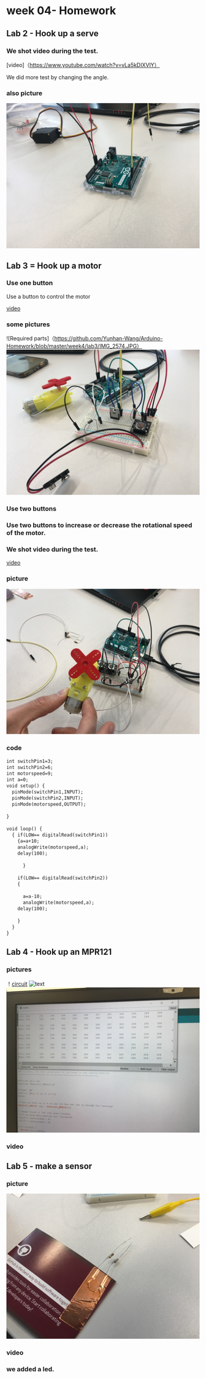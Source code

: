 
# week 04- Homework

## Lab 2 - Hook up a serve

### We shot video during the test.
[video]（https://www.youtube.com/watch?v=vLa5kDIXVlY）

We did more test by changing the angle.

### also picture
![picture](https://github.com/Yunhan-Wang/Arduino-Homework/blob/master/week4/lab2/lab2-pic.JPG)

## Lab 3 = Hook up a motor

### Use one button 
Use a button to control the motor

[video](https://youtu.be/Dcgj1qJ0zxI)

### some pictures
![Required parts]（https://github.com/Yunhan-Wang/Arduino-Homework/blob/master/week4/lab3/IMG_2574.JPG）
![circuit](https://github.com/Yunhan-Wang/Arduino-Homework/blob/master/week4/lab3/IMG_0081.JPG)

### Use two buttons

### Use two buttons to increase or decrease the rotational speed of the motor.

### We shot video during the test.

[video](https://youtu.be/cvXaumNCuzw)

### picture
![circuit](https://github.com/Yunhan-Wang/Arduino-Homework/blob/master/week4/lab3/IMG_9543.JPG)

### code
```
int switchPin1=3;
int switchPin2=6;
int motorspeed=9;
int a=0;
void setup() {
  pinMode(switchPin1,INPUT);
  pinMode(switchPin2,INPUT);
  pinMode(motorspeed,OUTPUT);

}

void loop() {
  { if(LOW== digitalRead(switchPin1))
    {a=a+10;
    analogWrite(motorspeed,a);
    delay(100);
      
      }

    if(LOW== digitalRead(switchPin2))
    {
      
      a=a-10;
      analogWrite(motorspeed,a);
    delay(100);
      
    }
  }
}
```

## Lab 4 - Hook up an MPR121

### pictures

！[circuit](https://github.com/Yunhan-Wang/Arduino-Homework/blob/master/week4/lab4/IMG_5840.JPG)
![text](https://github.com/Yunhan-Wang/Arduino-Homework/blob/master/week4/lab4/IMG_6653.HEIC)
![Comment  "return" line to activate that mode](https://github.com/Yunhan-Wang/Arduino-Homework/blob/master/week4/lab4/IMG_7021.JPG)

### video
[](https://www.youtube.com/watch?v=MO5HFnMI1N8)


## Lab 5 - make a sensor

### picture

![](https://github.com/Yunhan-Wang/Arduino-Homework/blob/master/week4/lab5/IMG_5085.JPG)

### video
[](https://youtu.be/nca0cxSPlDI)

### we added a led.
[](https://youtu.be/nD59btzgHxk)